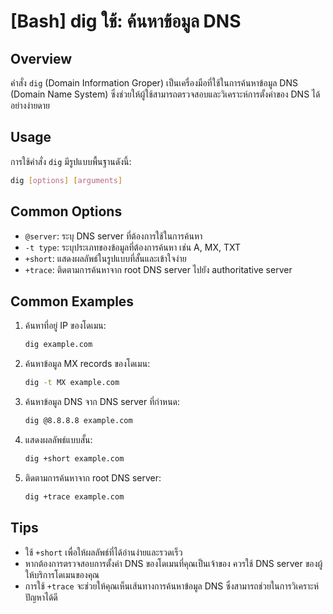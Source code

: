 # [Bash] dig ใช้: ค้นหาข้อมูล DNS

## Overview
คำสั่ง `dig` (Domain Information Groper) เป็นเครื่องมือที่ใช้ในการค้นหาข้อมูล DNS (Domain Name System) ซึ่งช่วยให้ผู้ใช้สามารถตรวจสอบและวิเคราะห์การตั้งค่าของ DNS ได้อย่างง่ายดาย

## Usage
การใช้คำสั่ง `dig` มีรูปแบบพื้นฐานดังนี้:

```bash
dig [options] [arguments]
```

## Common Options
- `@server`: ระบุ DNS server ที่ต้องการใช้ในการค้นหา
- `-t type`: ระบุประเภทของข้อมูลที่ต้องการค้นหา เช่น A, MX, TXT
- `+short`: แสดงผลลัพธ์ในรูปแบบที่สั้นและเข้าใจง่าย
- `+trace`: ติดตามการค้นหาจาก root DNS server ไปยัง authoritative server

## Common Examples
1. ค้นหาที่อยู่ IP ของโดเมน:
   ```bash
   dig example.com
   ```

2. ค้นหาข้อมูล MX records ของโดเมน:
   ```bash
   dig -t MX example.com
   ```

3. ค้นหาข้อมูล DNS จาก DNS server ที่กำหนด:
   ```bash
   dig @8.8.8.8 example.com
   ```

4. แสดงผลลัพธ์แบบสั้น:
   ```bash
   dig +short example.com
   ```

5. ติดตามการค้นหาจาก root DNS server:
   ```bash
   dig +trace example.com
   ```

## Tips
- ใช้ `+short` เพื่อให้ผลลัพธ์ที่ได้อ่านง่ายและรวดเร็ว
- หากต้องการตรวจสอบการตั้งค่า DNS ของโดเมนที่คุณเป็นเจ้าของ ควรใช้ DNS server ของผู้ให้บริการโดเมนของคุณ
- การใช้ `+trace` จะช่วยให้คุณเห็นเส้นทางการค้นหาข้อมูล DNS ซึ่งสามารถช่วยในการวิเคราะห์ปัญหาได้ดี